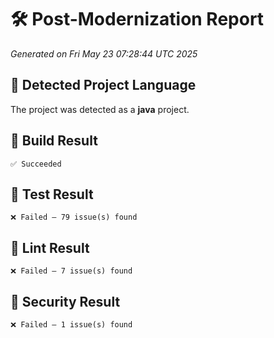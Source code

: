 # 🛠️ Post-Modernization Report
_Generated on Fri May 23 07:28:44 UTC 2025_

## 🧠 Detected Project Language
The project was detected as a **java** project.

## 🔹 Build Result
```
✅ Succeeded
```

## 🔹 Test Result
```
❌ Failed — 79 issue(s) found
```

## 🔹 Lint Result
```
❌ Failed — 7 issue(s) found
```

## 🔹 Security Result
```
❌ Failed — 1 issue(s) found
```

